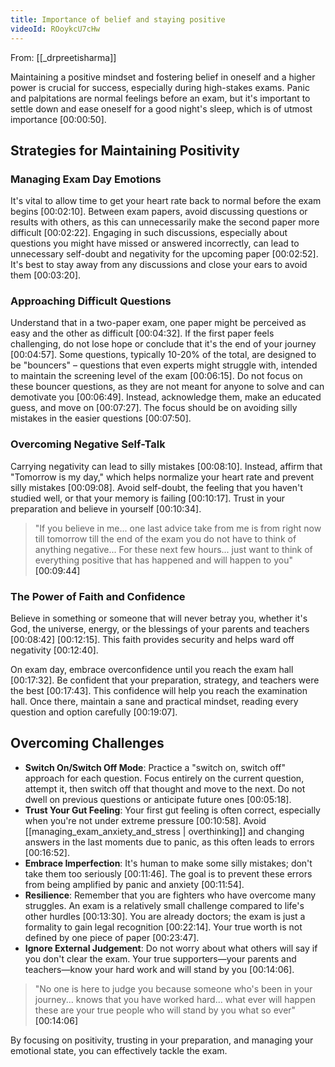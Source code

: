 ```yaml
---
title: Importance of belief and staying positive
videoId: ROoykcU7cHw
---
```


From: [[_drpreetisharma]] <br/> 

Maintaining a positive mindset and fostering belief in oneself and a higher power is crucial for success, especially during high-stakes exams. Panic and palpitations are normal feelings before an exam, but it's important to settle down and ease oneself for a good night's sleep, which is of utmost importance <a class="yt-timestamp" data-t="00:00:50">[00:00:50]</a>.

## Strategies for Maintaining Positivity

### Managing Exam Day Emotions
It's vital to allow time to get your heart rate back to normal before the exam begins <a class="yt-timestamp" data-t="00:02:10">[00:02:10]</a>. Between exam papers, avoid discussing questions or results with others, as this can unnecessarily make the second paper more difficult <a class="yt-timestamp" data-t="00:02:22">[00:02:22]</a>. Engaging in such discussions, especially about questions you might have missed or answered incorrectly, can lead to unnecessary self-doubt and negativity for the upcoming paper <a class="yt-timestamp" data-t="00:02:52">[00:02:52]</a>. It's best to stay away from any discussions and close your ears to avoid them <a class="yt-timestamp" data-t="00:03:20">[00:03:20]</a>.

### Approaching Difficult Questions
Understand that in a two-paper exam, one paper might be perceived as easy and the other as difficult <a class="yt-timestamp" data-t="00:04:32">[00:04:32]</a>. If the first paper feels challenging, do not lose hope or conclude that it's the end of your journey <a class="yt-timestamp" data-t="00:04:57">[00:04:57]</a>. Some questions, typically 10-20% of the total, are designed to be "bouncers" – questions that even experts might struggle with, intended to maintain the screening level of the exam <a class="yt-timestamp" data-t="00:06:15">[00:06:15]</a>. Do not focus on these bouncer questions, as they are not meant for anyone to solve and can demotivate you <a class="yt-timestamp" data-t="00:06:49">[00:06:49]</a>. Instead, acknowledge them, make an educated guess, and move on <a class="yt-timestamp" data-t="00:07:27">[00:07:27]</a>. The focus should be on avoiding silly mistakes in the easier questions <a class="yt-timestamp" data-t="00:07:50">[00:07:50]</a>.

### Overcoming Negative Self-Talk
Carrying negativity can lead to silly mistakes <a class="yt-timestamp" data-t="00:08:10">[00:08:10]</a>. Instead, affirm that "Tomorrow is my day," which helps normalize your heart rate and prevent silly mistakes <a class="yt-timestamp" data-t="00:09:08">[00:09:08]</a>. Avoid self-doubt, the feeling that you haven't studied well, or that your memory is failing <a class="yt-timestamp" data-t="00:10:17">[00:10:17]</a>. Trust in your preparation and believe in yourself <a class="yt-timestamp" data-t="00:10:34">[00:10:34]</a>.

> "If you believe in me... one last advice take from me is from right now till tomorrow till the end of the exam you do not have to think of anything negative... For these next few hours... just want to think of everything positive that has happened and will happen to you" <a class="yt-timestamp" data-t="00:09:44">[00:09:44]</a>

### The Power of Faith and Confidence
Believe in something or someone that will never betray you, whether it's God, the universe, energy, or the blessings of your parents and teachers <a class="yt-timestamp" data-t="00:08:42">[00:08:42]</a> <a class="yt-timestamp" data-t="00:12:15">[00:12:15]</a>. This faith provides security and helps ward off negativity <a class="yt-timestamp" data-t="00:12:40">[00:12:40]</a>.

On exam day, embrace overconfidence until you reach the exam hall <a class="yt-timestamp" data-t="00:17:32">[00:17:32]</a>. Be confident that your preparation, strategy, and teachers were the best <a class="yt-timestamp" data-t="00:17:43">[00:17:43]</a>. This confidence will help you reach the examination hall. Once there, maintain a sane and practical mindset, reading every question and option carefully <a class="yt-timestamp" data-t="00:19:07">[00:19:07]</a>.

## Overcoming Challenges

*   **Switch On/Switch Off Mode**: Practice a "switch on, switch off" approach for each question. Focus entirely on the current question, attempt it, then switch off that thought and move to the next. Do not dwell on previous questions or anticipate future ones <a class="yt-timestamp" data-t="00:05:18">[00:05:18]</a>.
*   **Trust Your Gut Feeling**: Your first gut feeling is often correct, especially when you're not under extreme pressure <a class="yt-timestamp" data-t="00:10:58">[00:10:58]</a>. Avoid [[managing_exam_anxiety_and_stress | overthinking]] and changing answers in the last moments due to panic, as this often leads to errors <a class="yt-timestamp" data-t="00:16:52">[00:16:52]</a>.
*   **Embrace Imperfection**: It's human to make some silly mistakes; don't take them too seriously <a class="yt-timestamp" data-t="00:11:46">[00:11:46]</a>. The goal is to prevent these errors from being amplified by panic and anxiety <a class="yt-timestamp" data-t="00:11:54">[00:11:54]</a>.
*   **Resilience**: Remember that you are fighters who have overcome many struggles. An exam is a relatively small challenge compared to life's other hurdles <a class="yt-timestamp" data-t="00:13:30">[00:13:30]</a>. You are already doctors; the exam is just a formality to gain legal recognition <a class="yt-timestamp" data-t="00:22:14">[00:22:14]</a>. Your true worth is not defined by one piece of paper <a class="yt-timestamp" data-t="00:23:47">[00:23:47]</a>.
*   **Ignore External Judgement**: Do not worry about what others will say if you don't clear the exam. Your true supporters—your parents and teachers—know your hard work and will stand by you <a class="yt-timestamp" data-t="00:14:06">[00:14:06]</a>.

> "No one is here to judge you because someone who's been in your journey... knows that you have worked hard... what ever will happen these are your true people who will stand by you what so ever" <a class="yt-timestamp" data-t="00:14:06">[00:14:06]</a>

By focusing on positivity, trusting in your preparation, and managing your emotional state, you can effectively tackle the exam.